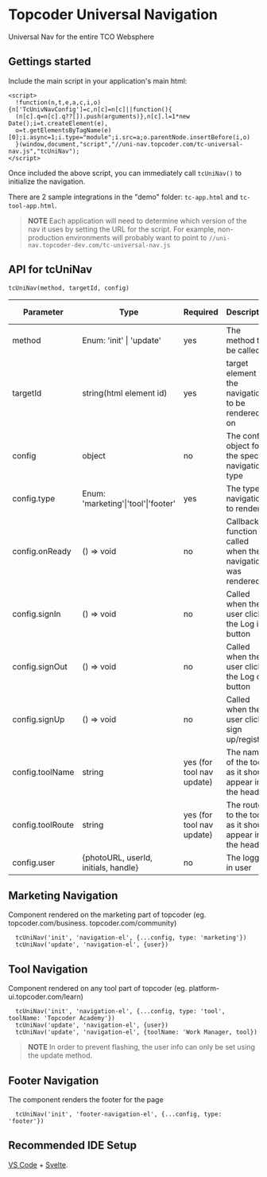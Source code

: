 # Topcoder Universal Navigation
Universal Nav for the entire TCO Websphere

## Gettings started
Include the main script in your application's main html:

```
<script>
  !function(n,t,e,a,c,i,o){n['TcUnivNavConfig']=c,n[c]=n[c]||function(){
  (n[c].q=n[c].q??[]).push(arguments)},n[c].l=1*new Date();i=t.createElement(e),
  o=t.getElementsByTagName(e)[0];i.async=1;i.type="module";i.src=a;o.parentNode.insertBefore(i,o)
  }(window,document,"script","//uni-nav.topcoder.com/tc-universal-nav.js","tcUniNav");
</script>
```

Once included the above script, you can immediately call `tcUniNav()` to initialize the navigation.

There are 2 sample integrations in the "demo" folder: `tc-app.html` and `tc-tool-app.html`.

>**NOTE** Each application will need to determine which version of the nav it uses by setting the URL for the script. For example, non-production environments will probably want to point to `//uni-nav.topcoder-dev.com/tc-universal-nav.js`

## API for tcUniNav
`tcUniNav(method, targetId, config)`

| Parameter          | Type                                 | Required                  | Description                                               | Default value |
|--------------------|--------------------------------------|---------------------------|-----------------------------------------------------------|---------------|
| method             | Enum: 'init' \| 'update'             | yes                       | The method to be called                                   |               |
| targetId           | string(html element id)              | yes                       | target element for the navigation to be rendered on       | none          |
| config             | object                               | no                        | The config object for the specific navigation type        | {}            |
| config.type        | Enum: 'marketing'\|'tool'\|'footer'  | yes                       | The type of navigation to render                          |               |
| config.onReady     | () => void                           | no                        | Callback function called when the navigation was rendered | none          |
| config.signIn      | () => void                           | no                        | Called when the user clicks the Log in button             | none          |
| config.signOut     | () => void                           | no                        | Called when the user clicks the Log out button            | none          |
| config.signUp      | () => void                           | no                        | Called when the user clicks sign up/register              | none          |
| config.toolName    | string                               | yes (for tool nav update) | The name of the tool as it should appear in the header    | none          |
| config.toolRoute   | string                               | yes (for tool nav update) | The route to the tool as it should appear in the header   | none          |
| config.user        | {photoURL, userId, initials, handle} | no                        | The logged in user                                        | {}            |

## Marketing Navigation
Component rendered on the marketing part of topcoder (eg. topcoder.com/business. topcoder.com/community)
```
  tcUniNav('init', 'navigation-el', {...config, type: 'marketing'})
  tcUniNav('update', 'navigation-el', {user})
```

## Tool Navigation
Component rendered on any tool part of topcoder (eg. platform-ui.topcoder.com/learn)
```
  tcUniNav('init', 'navigation-el', {...config, type: 'tool', toolName: 'Topcoder Academy'})
  tcUniNav('update', 'navigation-el', {user})
  tcUniNav('update', 'navigation-el', {toolName: 'Work Manager, tool})
```

>**NOTE** In order to prevent flashing, the user info can only be set using the update method.

## Footer Navigation
The component renders the footer for the page
```
  tcUniNav('init', 'footer-navigation-el', {...config, type: 'footer'})
```

## Recommended IDE Setup   
[VS Code](https://code.visualstudio.com/) + [Svelte](https://marketplace.visualstudio.com/items?itemName=svelte.svelte-vscode).
